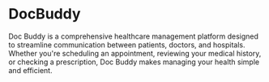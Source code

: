 # DocBuddy
Doc Buddy is a comprehensive healthcare management platform designed to streamline communication between patients, doctors, and hospitals. Whether you're scheduling an appointment, reviewing your medical history, or checking a prescription, Doc Buddy makes managing your health simple and efficient.
